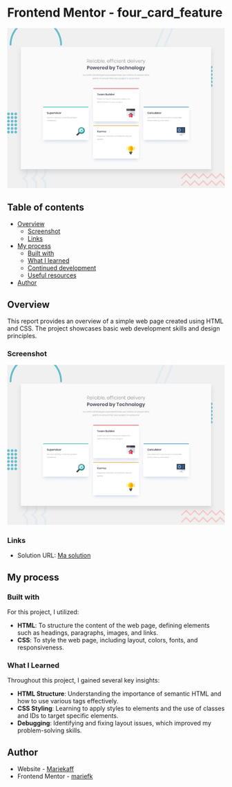 
# Frontend Mentor - four_card_feature

![Design preview for the four_card_feature coding challenge](./design/desktop-preview.jpg)

## Table of contents

- [Overview](#overview)
  - [Screenshot](#screenshot)
  - [Links](#links)
- [My process](#my-process)
  - [Built with](#built-with)
  - [What I learned](#what-i-learned)
  - [Continued development](#continued-development)
  - [Useful resources](#useful-resources)
- [Author](#author)




## Overview

This report provides an overview of a simple web page created using HTML and CSS. The project showcases basic web development skills and design principles.

### Screenshot

![screenshot1](./design/desktop-preview.jpg)





### Links

- Solution URL: [Ma solution](https://mariekaf.github.io/recipe-page-main/)


## My process

### Built with
For this project, I utilized:
- **HTML**: To structure the content of the web page, defining elements such as headings, paragraphs, images, and links.
- **CSS**: To style the web page, including layout, colors, fonts, and responsiveness.

### What I Learned
Throughout this project, I gained several key insights:
- **HTML Structure**: Understanding the importance of semantic HTML and how to use various tags effectively.
- **CSS Styling**: Learning to apply styles to elements and the use of classes and IDs to target specific elements.
- **Debugging**: Identifying and fixing layout issues, which improved my problem-solving skills.

## Author

- Website - [Mariekaff](https://github.com/Mariekaf/four-card-feature-section-master.git)
- Frontend Mentor - [mariefk](https://www.frontendmentor.io/profile/Mariekaf)
